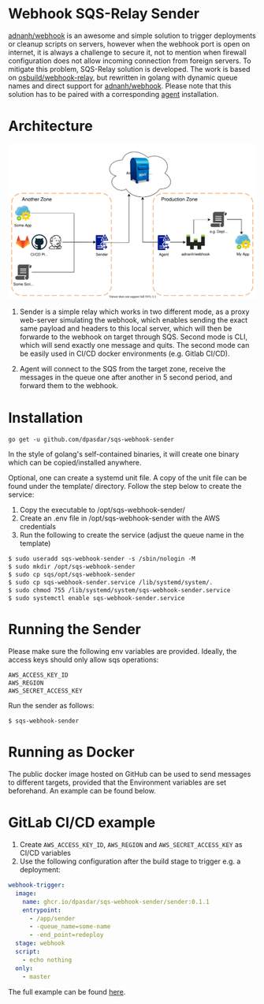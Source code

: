 # Webhook SQS-Relay Sender

[adnanh/webhook](https://github.com/adnanh/webhook) is an awesome and simple solution to trigger deployments or cleanup scripts on servers, however when the webhook port is open on internet, it is always a challenge to secure it, not to mention when firewall configuration does not allow incoming connection from foreign servers. To mitigate this problem, SQS-Relay solution is developed. The work is based on [osbuild/webhook-relay](https://github.com/osbuild/webhook-relay), but rewritten in golang with dynamic queue names and direct support for [adnanh/webhook](https://github.com/adnanh/webhook). Please note that this solution has to be paired with a corresponding [agent](https://github.com/dpasdar/sqs-webhook-agent) installation.

# Architecture
![sqs-webhook](./sqs-webhook.svg)

1. Sender is a simple relay which works in two different mode, as a proxy web-server simulating the webhook, which enables sending the exact same payload and headers to this local server, which will then be forwarde to the webhook on target through SQS. Second mode is CLI, which will send exactly one message and quits. The second mode can be easily used in CI/CD docker environments (e.g. Gitlab CI/CD).

2. Agent will connect to the SQS from the target zone, receive the messages in the queue one after another in 5 second period, and forward them to the webhook.

# Installation
```
go get -u github.com/dpasdar/sqs-webhook-sender
```

In the style of golang's self-contained binaries, it will create one binary which can be copied/installed anywhere.

Optional, one can create a systemd unit file. A copy of the unit file can be found under the template/ directory. Follow the step below to create the service:

1. Copy the executable to /opt/sqs-webhook-sender/
2. Create an .env file in /opt/sqs-webhook-sender with the AWS credentials
3. Run the following to create the service (adjust the queue name in the template)
```
$ sudo useradd sqs-webhook-sender -s /sbin/nologin -M
$ sudo mkdir /opt/sqs-webhook-sender
$ sudo cp sqs/opt/sqs-webhook-sender
$ sudo cp sqs-webhook-sender.service /lib/systemd/system/.
$ sudo chmod 755 /lib/systemd/system/sqs-webhook-sender.service
$ sudo systemctl enable sqs-webhook-sender.service
```

# Running the Sender
Please make sure the following env variables are provided. Ideally, the access keys should only allow sqs operations:
```
AWS_ACCESS_KEY_ID
AWS_REGION
AWS_SECRET_ACCESS_KEY
```

Run the sender as follows:

```
$ sqs-webhook-sender
```

# Running as Docker

The public docker image hosted on GitHub can be used to send messages to different targets, provided that the Environment variables are set beforehand. An example can be found below.

# GitLab CI/CD example
1. Create `AWS_ACCESS_KEY_ID`, `AWS_REGION` and `AWS_SECRET_ACCESS_KEY` as CI/CD variables
2. Use the following configuration after the build stage to trigger e.g. a deployment:
```yaml
webhook-trigger:
  image:
    name: ghcr.io/dpasdar/sqs-webhook-sender/sender:0.1.1
    entrypoint:
      - /app/sender
      - -queue_name=some-name
      - -end_point=redeploy
  stage: webhook
  script:
    - echo nothing
  only:
    - master

```

The full example can be found [here](https://gitlab.com/dpasdar/deployment-test).
